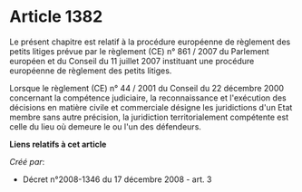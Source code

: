# Article 1382

Le présent chapitre est relatif à la procédure européenne de règlement des petits litiges prévue par le règlement (CE) n°
861 / 2007 du Parlement européen et du Conseil du 11 juillet 2007 instituant une procédure européenne de règlement des petits
litiges. 

Lorsque le règlement (CE) n° 44 / 2001 du Conseil du 22 décembre 2000 concernant la compétence judiciaire, la reconnaissance
et l'exécution des décisions en matière civile et commerciale désigne les juridictions d'un Etat membre sans autre précision,
la juridiction territorialement compétente est celle du lieu où demeure le ou l'un des défendeurs.

**Liens relatifs à cet article**

_Créé par_:

  - Décret n°2008-1346 du 17 décembre 2008 - art. 3
